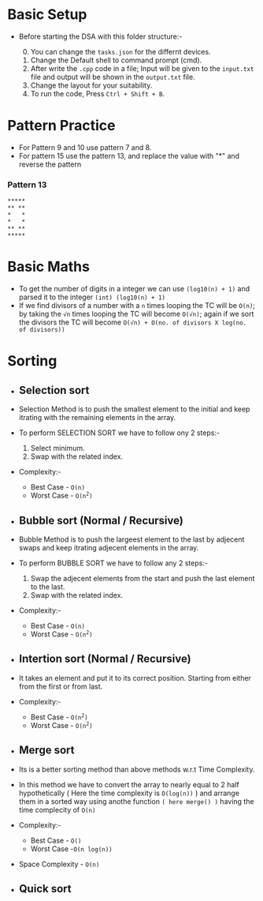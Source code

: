 # Basic Setup

- Before starting the DSA with this folder structure:-

  0. You can change the `tasks.json` for the differnt devices.
  1. Change the Default shell to command prompt (cmd).
  2. After write the `.cpp` code in a file; Input will be given to the `input.txt` file and output will be shown in the `output.txt` file.
  3. Change the layout for your suitability.
  4. To run the code, Press `Ctrl + Shift + B`.

# Pattern Practice

- For Pattern 9 and 10 use pattern 7 and 8.
- For pattern 15 use the pattern 13, and replace the value with "\*" and reverse the pattern

### Pattern 13

```
*****
** **
*   *
*   *
** **
*****
```

# Basic Maths

- To get the number of digits in a integer we can use `(log10(n) + 1)` and parsed it to the integer `(int) (log10(n) + 1)`
- If we find divisors of a number with a `n` times looping the TC will be `O(n)`; by taking the `√n` times looping the TC will become `O(√n)`; again if we sort the divisors the TC will become `O(√n) + O(no. of divisors X log(no. of divisors))`

# Sorting

- ## **Selection sort**
- Selection Method is to push the smallest element to the initial and keep itrating with the remaining elements in the array.
- To perform SELECTION SORT we have to follow ony 2 steps:-

  1. Select minimum.
  2. Swap with the related index.

- Complexity:-

  - Best Case - `O(n)`
  - Worst Case - <code>O(n<sup>2</sup>)</code>

- ## **Bubble sort (Normal / Recursive)**

- Bubble Method is to push the largeest element to the last by adjecent swaps and keep itrating adjecent elements in the array.

- To perform BUBBLE SORT we have to follow any 2 steps:-

  1. Swap the adjecent elements from the start and push the last element to the last.
  2. Swap with the related index.

- Complexity:-

  - Best Case - `O(n)`
  - Worst Case - <code>O(n<sup>2</sup>)</code>

- ## **Intertion sort (Normal / Recursive)**
- It takes an element and put it to its correct position. Starting from either from the first or from last.

- Complexity:-

  - Best Case - <code>O(n<sup>2</sup>)</code>
  - Worst Case - <code>O(n<sup>2</sup>)</code>

- ## **Merge sort**
- Its is a better sorting method than above methods w.r.t Time Complexity.
- In this method we have to convert the array to nearly equal to 2 half hypothetically ( Here the time complexity is `O(log(n))` ) and arrange them in a sorted way using anothe function `( here merge() )` having the time complecity of `O(n)`

- Complexity:-

  - Best Case - `O()`
  - Worst Case -`O(n log(n))`

- Space Complexity - `O(n)`

- ## **Quick sort**
